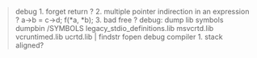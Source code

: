 > debug
    1. forget return ?
    2. multiple pointer indirection in an expression ?
        a->b = c->d;
        f(*a, *b);
    3. bad free ?
> debug: dump lib symbols
    dumpbin /SYMBOLS legacy_stdio_definitions.lib msvcrtd.lib vcruntimed.lib ucrtd.lib | findstr fopen
> debug compiler
    1. stack aligned?
